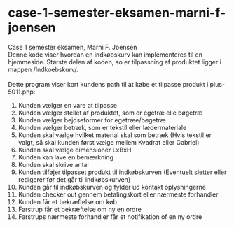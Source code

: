 # case-1-semester-eksamen-marni-f-joensen
 Case 1 semester eksamen, Marni F. Joensen <br>
Denne kode viser hvordan en indkøbskurv kan implementeres til en hjemmeside.
Største delen af koden, so er tilpassning af produktet ligger i mappen /Indkoebskurv/.
<br><br>
Dette program viser kort kundens path til at købe et tilpasse produkt i plus-5011.php:<br>
1. Kunden vælger en vare at tilpasse <br>
2. Kunden vælger stellet af produktet, som er egetræ elle bøgetræ<br>
3. Kunden vælger bejdseformer for egetræe/bøgetræ<br>
4. Kunden vælger betræk, som er tekstil eller lædermateriale<br>
5. Kunden skal vælge hvilket material skal som betræk (Hvis tekstil er valgt, så skal kunden først vælge mellem Kvadrat eller Gabriel)<br>
6. Kunden skal vælge dimensioner LxBxH<br>
7. Kunden kan lave en bemærkning<br>
8. Kunden skal skrive antal<br>
9. Kunden tilføjer tilpasset produkt til indkøbskurven (Eventuelt sletter eller redigerer før det går til indkøbskurven)<br>
10. Kunden går til indkøbskurven og fylder ud kontakt oplysningerne <br>
11. Kunden checker out gennem betalingskort eller nærmeste forhandler<br>
12. Kunden får et bekræftelse om køb<br>
13. Farstrup får et bekræftelse om ny en ordre<br>
14. Farstrups nærmeste forhandler får et notifikation of en ny ordre<br>


